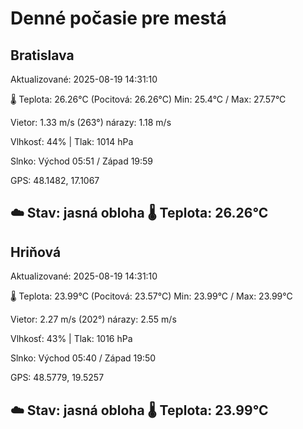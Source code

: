 ﻿# Denné počasie pre mestá

## Bratislava
Aktualizované: 2025-08-19 14:31:10

🌡️ Teplota: 26.26°C 
(Pocitová: 26.26°C)
Min: 25.4°C / Max: 27.57°C

Vietor: 1.33 m/s    (263°) 
nárazy: 1.18 m/s

Vlhkosť: 44% | Tlak: 1014 hPa

Slnko: Východ 05:51 / Západ 19:59

GPS: 48.1482, 17.1067

☁️ Stav: jasná obloha        🌡️ Teplota: 26.26°C
---

## Hriňová
Aktualizované: 2025-08-19 14:31:10

🌡️ Teplota: 23.99°C 
(Pocitová: 23.57°C)
Min: 23.99°C / Max: 23.99°C

Vietor: 2.27 m/s (202°)
nárazy: 2.55 m/s

Vlhkosť: 43% | Tlak: 1016 hPa

Slnko: Východ 05:40 / Západ 19:50

GPS: 48.5779, 19.5257

☁️ Stav: jasná obloha        🌡️ Teplota: 23.99°C
---
